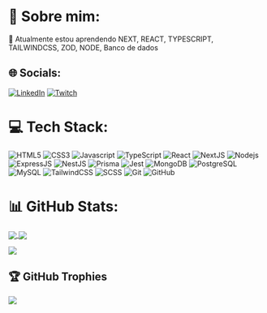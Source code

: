 # 💫 Sobre mim:
🌱 Atualmente estou aprendendo NEXT, REACT, TYPESCRIPT, TAILWINDCSS, ZOD, NODE, Banco de dados


## 🌐 Socials:
[![LinkedIn](https://img.shields.io/badge/LinkedIn-%230077B5.svg?logo=linkedin&logoColor=white)](https://linkedin.com/in/matheuspergoli) [![Twitch](https://img.shields.io/badge/Twitch-%239146FF.svg?logo=Twitch&logoColor=white)](https://twitch.tv/heizmen) 

# 💻 Tech Stack:
![HTML5](https://img.shields.io/badge/-HTML5-E34F26?style=flat-square&logo=html5&logoColor=white)
![CSS3](https://img.shields.io/badge/-CSS3-1572B6?style=flat-square&logo=css3)
![Javascript](https://img.shields.io/badge/-Javascript-black?style=flat-square&logo=javascript)
![TypeScript](https://img.shields.io/badge/-TypeScript-007ACC?style=flat-square&logo=typescript&logoColor=white)
![React](https://img.shields.io/badge/-React-black?style=flat-square&logo=react)
![NextJS](https://img.shields.io/badge/-NextJS-black?style=flat-square&logo=next.js)
![Nodejs](https://img.shields.io/badge/-Nodejs-black?style=flat-square&logo=node.js)
![ExpressJS](https://img.shields.io/badge/-ExpressJS-black?style=flat-square&logo=express)
![NestJS](https://img.shields.io/badge/-NestJS-black?style=flat-square&logo=nestjs)
![Prisma](https://img.shields.io/badge/-Prisma-black?style=flat-square&logo=prisma)
![Jest](https://img.shields.io/badge/-Jest-black?style=flat-square&logo=jest)
![MongoDB](https://img.shields.io/badge/-MongoDB-black?style=flat-square&logo=mongodb)
![PostgreSQL](https://img.shields.io/badge/-PostgreSQL-336791?style=flat-square&logo=postgresql&logoColor=white)
![MySQL](https://img.shields.io/badge/-MySQL-black?style=flat-square&logo=mysql&logoColor=white)
![TailwindCSS](https://img.shields.io/badge/-TailwindCSS-black?style=flat-square&logo=tailwindcss)
![SCSS](https://img.shields.io/badge/-SCSS-black?style=flat-square&logo=sass)
![Git](https://img.shields.io/badge/-Git-black?style=flat-square&logo=git)
![GitHub](https://img.shields.io/badge/-GitHub-181717?style=flat-square&logo=github)

# 📊 GitHub Stats:
<a href="#">
  <img align="center" src="https://github-readme-stats.vercel.app/api?username=matheuspergoli&show_icons=true&theme=dark" />
</a>
<a href="#">
  <img align="center" src="https://streak-stats.demolab.com/?user=matheuspergoli&theme=dark" />
</a>
<p>
  <img align="center" src="https://github-readme-stats.vercel.app/api/top-langs/?username=matheuspergoli&layout=compact&theme=dark" />
</p>

## 🏆 GitHub Trophies
![](https://github-profile-trophy.vercel.app/?username=matheuspergoli&theme=radical&no-frame=false&no-bg=true&margin-w=4)
